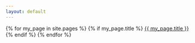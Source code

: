 ```yaml
---
layout: default
---
```


<div class="home">
  {% for my_page in site.pages %}
    {% if my_page.title %}
    <a class="page-link" href="{{ my_page.url | prepend: site.baseurl }}">{{ my_page.title }}</a>
    {% endif %}
  {% endfor %}
</div>
